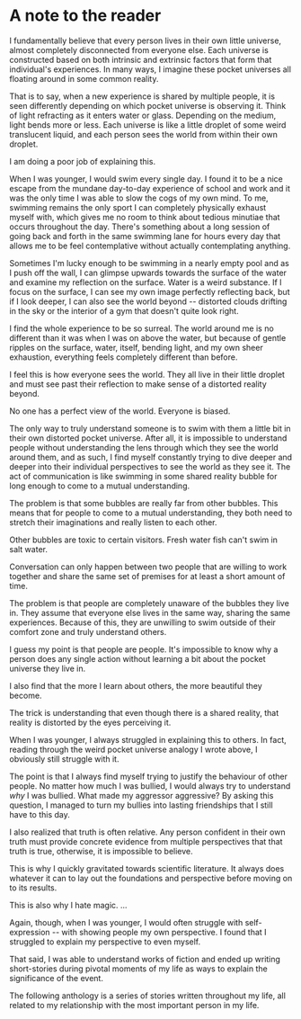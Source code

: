 # A note to the reader

I fundamentally believe that every person lives in their own little universe, almost completely disconnected from everyone else.
Each universe is constructed based on both intrinsic and extrinsic factors that form that individual's experiences.
In many ways, I imagine these pocket universes all floating around in some common reality.

That is to say, when a new experience is shared by multiple people, it is seen differently depending on which pocket universe is observing it.
Think of light refracting as it enters water or glass.
Depending on the medium, light bends more or less.
Each universe is like a little droplet of some weird translucent liquid, and each person sees the world from within their own droplet.

I am doing a poor job of explaining this.

When I was younger, I would swim every single day.
I found it to be a nice escape from the mundane day-to-day experience of school and work and it was the only time I was able to slow the cogs of my own mind.
To me, swimming remains the only sport  I can completely physically exhaust myself with, which gives me no room to think about tedious minutiae that occurs throughout the day.
There's something about a long session of going back and forth in the same swimming lane for hours every day that allows me to be feel contemplative without actually contemplating anything.

Sometimes I'm lucky enough to be swimming in a nearly empty pool and as I push off the wall, I can glimpse upwards towards the surface of the water and examine my reflection on the surface.
Water is a weird substance.
If I focus on the surface, I can see my own image perfectly reflecting back, but if I look deeper, I can also see the world beyond -- distorted clouds drifting in the sky or the interior of a gym that doesn't quite look right.

I find the whole experience to be so surreal.
The world around me is no different than it was when I was on above the water, but because of gentle ripples on the surface, water, itself, bending light, and my own sheer exhaustion, everything feels completely different than before.

I feel this is how everyone sees the world.
They all live in their little droplet and must see past their reflection to make sense of a distorted reality beyond.

No one has a perfect view of the world.
Everyone is biased.

The only way to truly understand someone is to swim with them a little bit in their own distorted pocket universe.
After all, it is impossible to understand people without understanding the lens through which they see the world around them, and as such, I find myself constantly trying to dive deeper and deeper into their individual perspectives to see the world as they see it.
The act of communication is like swimming in some shared reality bubble for long enough to come to a mutual understanding.

The problem is that some bubbles are really far from other bubbles.
This means that for people to come to a mutual understanding, they both need to stretch their imaginations and really listen to each other.

Other bubbles are toxic to certain visitors.
Fresh water fish can't swim in salt water.

Conversation can only happen between two people that are willing to work together and share the same set of premises for at least a short amount of time.

The problem is that people are completely unaware of the bubbles they live in.
They assume that everyone else lives in the same way, sharing the same experiences.
Because of this, they are unwilling to swim outside of their comfort zone and truly understand others.

I guess my point is that people are people.
It's impossible to know why a person does any single action without learning a bit about the pocket universe they live in.

I also find that the more I learn about others, the more beautiful they become.

The trick is understanding that even though there is a shared reality, that reality is distorted by the eyes perceiving it.

When I was younger, I always struggled in explaining this to others.
In fact, reading through the weird pocket universe analogy I wrote above, I obviously still struggle with it.

The point is that I always find myself trying to justify the behaviour of other people.
No matter how much I was bullied, I would always try to understand *why* I was bullied.
What made my aggressor aggressive?
By asking this question, I managed to turn my bullies into lasting friendships that I still have to this day.

I also realized that truth is often relative.
Any person confident in their own truth must provide concrete evidence from multiple perspectives that that truth is true, otherwise, it is impossible to believe.

This is why I quickly gravitated towards scientific literature.
It always does whatever it can to lay out the foundations and perspective before moving on to its results.

This is also why I hate magic.
...

Again, though, when I was younger, I would often struggle with self-expression -- with showing people my own perspective.
I found that I struggled to explain my perspective to even myself.

That said, I was able to understand works of fiction and ended up writing short-stories during pivotal moments of my life as ways to explain the significance of the event.

The following anthology is a series of stories written throughout my life, all related to my relationship with the most important person in my life.